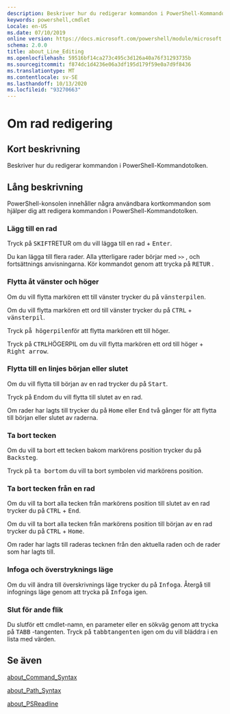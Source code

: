 ```yaml
---
description: Beskriver hur du redigerar kommandon i PowerShell-Kommandotolken.
keywords: powershell,cmdlet
Locale: en-US
ms.date: 07/10/2019
online version: https://docs.microsoft.com/powershell/module/microsoft.powershell.core/about/about_line_editing?view=powershell-6&WT.mc_id=ps-gethelp
schema: 2.0.0
title: about_Line_Editing
ms.openlocfilehash: 59516bf14ca273c495c3d126a40a76f31293735b
ms.sourcegitcommit: f874dc1d4236e06a3df195d179f59e0a7d9f8436
ms.translationtype: MT
ms.contentlocale: sv-SE
ms.lasthandoff: 10/13/2020
ms.locfileid: "93270663"
---
```

# <a name="about-line-editing"></a>Om rad redigering

## <a name="short-description"></a>Kort beskrivning

Beskriver hur du redigerar kommandon i PowerShell-Kommandotolken.

## <a name="long-description"></a>Lång beskrivning

PowerShell-konsolen innehåller några användbara kortkommandon som hjälper dig att redigera kommandon i PowerShell-Kommandotolken.

### <a name="add-a-line"></a>Lägg till en rad

Tryck på <kbd>SKIFT</kbd>RETUR om du vill lägga till en rad + <kbd>Enter</kbd>.

Du kan lägga till flera rader. Alla ytterligare rader börjar med `>>` , och fortsättnings anvisningarna. Kör kommandot genom att trycka på <kbd>RETUR</kbd> .

### <a name="move-left-and-right"></a>Flytta åt vänster och höger

Om du vill flytta markören ett till vänster trycker du på <kbd>vänsterpilen</kbd>.

Om du vill flytta markören ett ord till vänster trycker du på <kbd>CTRL</kbd> + <kbd>vänsterpil</kbd>.

Tryck <kbd>på högerpilen</kbd>för att flytta markören ett till höger.

Tryck på <kbd>CTRL</kbd>HÖGERPIL om du vill flytta markören ett ord till höger + <kbd>Right arrow</kbd>.

### <a name="move-to-a-lines-beginning-or-end"></a>Flytta till en linjes början eller slutet

Om du vill flytta till början av en rad trycker du på <kbd>Start</kbd>.

Tryck på <kbd>End</kbd>om du vill flytta till slutet av en rad.

Om rader har lagts till trycker du på <kbd>Home</kbd> eller <kbd>End</kbd> två gånger för att flytta till början eller slutet av raderna.

### <a name="delete-characters"></a>Ta bort tecken

Om du vill ta bort ett tecken bakom markörens position trycker du på <kbd>Backsteg</kbd>.

Tryck på <kbd>ta bort</kbd>om du vill ta bort symbolen vid markörens position.

### <a name="delete-characters-from-a-line"></a>Ta bort tecken från en rad

Om du vill ta bort alla tecken från markörens position till slutet av en rad trycker du på <kbd>CTRL</kbd> + <kbd>End</kbd>.

Om du vill ta bort alla tecken från markörens position till början av en rad trycker du på <kbd>CTRL</kbd> + <kbd>Home</kbd>.

Om rader har lagts till raderas tecknen från den aktuella raden och de rader som har lagts till.

### <a name="insert-and-overstrike-mode"></a>Infoga och överstryknings läge

Om du vill ändra till överskrivnings läge trycker du på <kbd>Infoga</kbd>. Återgå till infognings läge genom att trycka på <kbd>Infoga</kbd> igen.

### <a name="tab-completion"></a>Slut för ande flik

Du slutför ett cmdlet-namn, en parameter eller en sökväg genom att trycka på <kbd>TABB</kbd> -tangenten. Tryck på <kbd>tabbtangenten</kbd> igen om du vill bläddra i en lista med värden.

## <a name="see-also"></a>Se även

[about_Command_Syntax](about_Command_Syntax.md)

[about_Path_Syntax](about_Path_Syntax.md)

[about_PSReadline](../../PSReadline/About/about_PSReadline.md)
